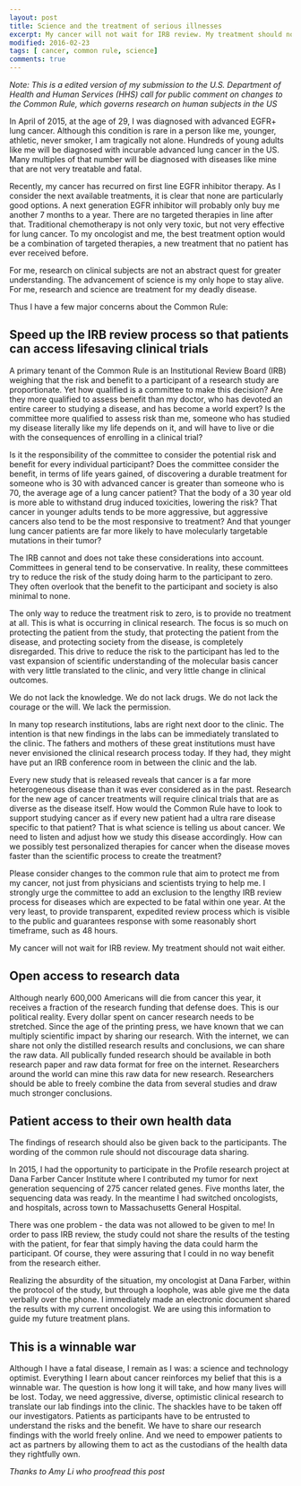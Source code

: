 ```yaml
---
layout: post
title: Science and the treatment of serious illnesses
excerpt: My cancer will not wait for IRB review. My treatment should not wait either.
modified: 2016-02-23
tags: [ cancer, common rule, science]
comments: true
---
```


*Note: This is a edited version of my submission to the U.S. Department of
 Health and Human Services (HHS) call for public comment on changes to the
 Common Rule, which governs research on human subjects in the US*

In April of 2015, at the age of 29, I was diagnosed with advanced EGFR+ lung
cancer. Although this condition is rare in a person like me, younger, athletic,
never smoker, I am tragically not alone. Hundreds of young adults like me will
be diagnosed with incurable advanced lung cancer in the US. Many multiples of
that number will be diagnosed with diseases like mine that are not very
treatable and fatal.

Recently, my cancer has recurred on first line EGFR inhibitor therapy. As I
consider the next available treatments, it is clear that none are particularly
good options. A next generation EGFR inhibitor will probably only buy me another
7 months to a year. There are no targeted therapies in line after
that. Traditional chemotherapy is not only very toxic, but not very effective
for lung cancer. To my oncologist and me, the best treatment option would be a
combination of targeted therapies, a new treatment that no patient has ever
received before.

For me, research on clinical subjects are not an abstract quest for greater
understanding. The advancement of science is my only hope to stay alive. For me,
research and science are treatment for my deadly disease.

Thus I have a few major concerns about the Common Rule:

## Speed up the IRB review process so that patients can access lifesaving clinical trials

A primary tenant of the Common Rule is an Institutional Review Board (IRB)
weighing that the risk and benefit to a participant of a research study are
proportionate. Yet how qualified is a committee to make this decision? Are they
more qualified to assess benefit than my doctor, who has devoted an entire
career to studying a disease, and has become a world expert? Is the committee
more qualified to assess risk than me, someone who has studied my disease
literally like my life depends on it, and will have to live or die with the
consequences of enrolling in a clinical trial?

Is it the responsibility of the committee to consider the potential risk and
benefit for every individual participant? Does the committee consider the
benefit, in terms of life years gained, of discovering a durable treatment for
someone who is 30 with advanced cancer is greater than someone who is 70, the
average age of a lung cancer patient? That the body of a 30 year old is more
able to withstand drug induced toxicities, lowering the risk? That cancer in
younger adults tends to be more aggressive, but aggressive cancers also tend to
be the most responsive to treatment? And that younger lung cancer patients are
far more likely to have molecularly targetable mutations in their tumor?

The IRB cannot and does not take these considerations into account.  Committees
in general tend to be conservative. In reality, these committees try to reduce
the risk of the study doing harm to the participant to zero. They often overlook
that the benefit to the participant and society is also minimal to none.

The only way to reduce the treatment risk to zero, is to provide no treatment at
all. This is what is occurring in clinical research. The focus is so much on
protecting the patient from the study, that protecting the patient from the
disease, and protecting society from the disease, is completely
disregarded. This drive to reduce the risk to the participant has led to the
vast expansion of scientific understanding of the molecular basis cancer with
very little translated to the clinic, and very little change in clinical
outcomes.

We do not lack the knowledge. We do not lack drugs. We do not lack the courage
or the will. We lack the permission.

In many top research institutions, labs are right next door to the clinic. The
intention is that new findings in the labs can be immediately translated to the
clinic. The fathers and mothers of these great institutions must have never
envisioned the clinical research process today.  If they had, they might have
put an IRB conference room in between the clinic and the lab.

Every new study that is released reveals that cancer is a far more heterogeneous
disease than it was ever considered as in the past. Research for the new age of
cancer treatments will require clinical trials that are as diverse as the
disease itself. How would the Common Rule have to look to support studying
cancer as if every new patient had a ultra rare disease specific to that
patient? That is what science is telling us about cancer. We need to listen and
adjust how we study this disease accordingly. How can we possibly test
personalized therapies for cancer when the disease moves faster than the
scientific process to create the treatment?

Please consider changes to the common rule that aim to protect me from my
cancer, not just from physicians and scientists trying to help me. I strongly
urge the committee to add an exclusion to the lengthy IRB review process for
diseases which are expected to be fatal within one year. At the very least, to
provide transparent, expedited review process which is visible to the public and
guarantees response with some reasonably short timeframe, such as 48 hours.

My cancer will not wait for IRB review. My treatment should not wait either.

## Open access to research data

Although nearly 600,000 Americans will die from cancer this year, it receives a
fraction of the research funding that defense does. This is our political
reality. Every dollar spent on cancer research needs to be stretched. Since the
age of the printing press, we have known that we can multiply scientific impact
by sharing our research. With the internet, we can share not only the distilled
research results and conclusions, we can share the raw data. All publically
funded research should be available in both research paper and raw data format
for free on the internet. Researchers around the world can mine this raw data
for new research. Researchers should be able to freely combine the data from
several studies and draw much stronger conclusions.

## Patient access to their own health data

The findings of research should also be given back to the participants. The
wording of the common rule should not discourage data sharing.

In 2015, I had the opportunity to participate in the Profile research project at
Dana Farber Cancer Institute where I contributed my tumor for next generation
sequencing of 275 cancer related genes.  Five months later, the sequencing data
was ready. In the meantime I had switched oncologists, and hospitals, across
town to Massachusetts General Hospital.

There was one problem - the data was not allowed to be given to me! In order to
pass IRB review, the study could not share the results of the testing with the
patient, for fear that simply having the data could harm the participant. Of
course, they were assuring that I could in no way benefit from the research
either.

Realizing the absurdity of the situation, my oncologist at Dana Farber, within
the protocol of the study, but through a loophole, was able give me the data
verbally over the phone.  I immediately made an electronic document shared the
results with my current oncologist.  We are using this information to guide my
future treatment plans.

## This is a winnable war

Although I have a fatal disease, I remain as I was: a science and technology
optimist. Everything I learn about cancer reinforces my belief that this is a
winnable war. The question is how long it will take, and how many lives will be
lost. Today, we need aggressive, diverse, optimistic clinical research to
translate our lab findings into the clinic. The shackles have to be taken off
our investigators. Patients as participants have to be entrusted to understand
the risks and the benefit. We have to share our research findings with the world
freely online.  And we need to empower patients to act as partners by allowing
them to act as the custodians of the health data they rightfully own.

*Thanks to Amy Li who proofread this post*
